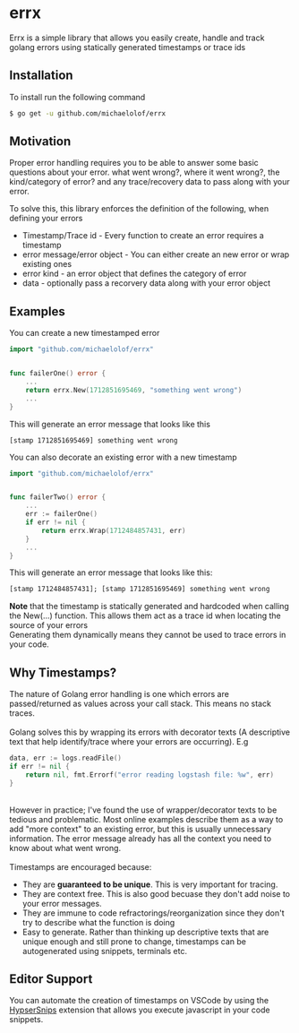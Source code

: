 # errx

Errx is a simple library that allows you easily create, handle and track golang errors using statically generated timestamps or trace ids

## Installation
To install run the following command
```sh
$ go get -u github.com/michaelolof/errx
```

## Motivation
Proper error handling requires you to be able to answer some basic questions about your error. what went wrong?, where it went wrong?, the kind/category of error? and any trace/recovery data to pass along with your error.

To solve this, this library enforces the definition of the following, when defining your errors
- Timestamp/Trace id - Every function to create an error requires a timestamp
- error message/error object - You can either create an new error or wrap existing ones
- error kind - an error object that defines the category of error
- data - optionally pass a recorvery data along with your error object

## Examples

You can create a new timestamped error
```go
import "github.com/michaelolof/errx"


func failerOne() error {
    ...
    return errx.New(1712851695469, "something went wrong")
    ...
}
```

This will generate an error message that looks like this
```text
[stamp 1712851695469] something went wrong
```


You can also decorate an existing error with a new timestamp
```go
import "github.com/michaelolof/errx"


func failerTwo() error {
    ...
    err := failerOne()
    if err != nil {
        return errx.Wrap(1712484857431, err)
    }
    ...
}
```

This will generate an error message that looks like this:
```txt
[stamp 1712484857431]; [stamp 1712851695469] something went wrong
```

**Note** that the timestamp is statically generated and hardcoded when calling the New(...) function. This allows them act as a trace id when locating the source of your errors
<br />
Generating them dynamically means they cannot be used to trace errors in your code.

## Why Timestamps?
The nature of Golang error handling is one which errors are passed/returned as values across your call stack. This means no stack traces.
<br /><br />
Golang solves this by wrapping its errors with decorator texts (A descriptive text that help identify/trace where your errors are occurring). E.g
```go
data, err := logs.readFile()
if err != nil {
    return nil, fmt.Errorf("error reading logstash file: %w", err)
}
```
<br />
However in practice; I've found the use of wrapper/decorator texts to be tedious and problematic. Most online examples describe them as a way to add "more context" to an existing error, but this is usually unnecessary information. The error message already has all the context you need to know about what went wrong.
<br/><br/>
Timestamps are encouraged because:

- They are **guaranteed to be unique**. This is very important for tracing.
- They are context free. This is also good becuase they don't add noise to your error messages.
- They are immune to code refractorings/reorganization since they don't try to describe what the function is doing
- Easy to generate. Rather than thinking up descriptive texts that are unique enough and still prone to change, timestamps can be autogenerated using snippets, terminals etc.


<!-- ## Performant
The `errx` module provides a way to have stack traces without relying on reflection. This means better performance.<br>
It should be noted though that the library does use reflection in some cases when parsing tr -->

## Editor Support
You can automate the creation of timestamps on VSCode by using the [HypserSnips](https://marketplace.visualstudio.com/items?itemName=draivin.hsnips) extension that allows you execute javascript in your code snippets.